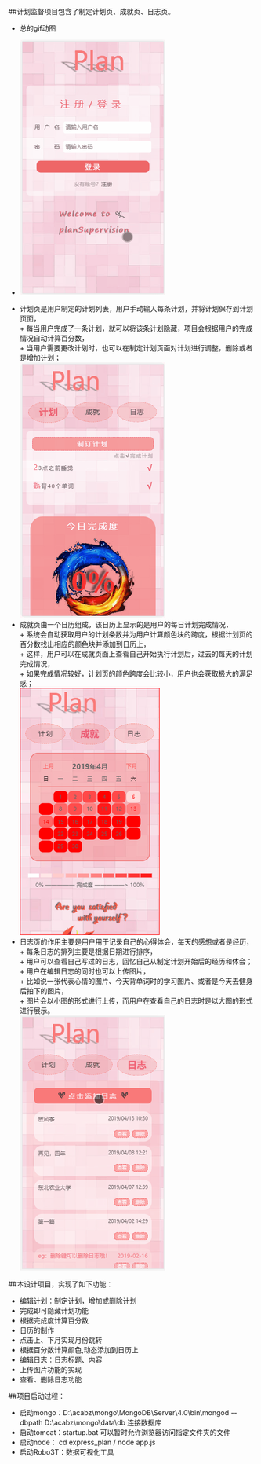 ##计划监督项目包含了制定计划页、成就页、日志页。
- 总的gif动图
 + ![注册登录总动图](https://github.com/VasilicaWang/Planning-Supervision/blob/master/new.gif) <br>

- 计划页是用户制定的计划列表，用户手动输入每条计划，并将计划保存到计划页面，<br>
        + 每当用户完成了一条计划，就可以将该条计划隐藏，项目会根据用户的完成情况自动计算百分数，<br>
        + 当用户需要更改计划时，也可以在制定计划页面对计划进行调整，删除或者是增加计划；<br>
        ![计划页动图](https://github.com/VasilicaWang/Planning-Supervision/blob/master/1-plan.gif) <br>
- 成就页由一个日历组成，该日历上显示的是用户的每日计划完成情况，<br>
        + 系统会自动获取用户的计划条数并为用户计算颜色块的跨度，根据计划页的百分数找出相应的颜色块并添加到日历上，<br>
        + 这样，用户可以在成就页面上查看自己开始执行计划后，过去的每天的计划完成情况，<br>
        + 如果完成情况较好，计划页的颜色跨度会比较小，用户也会获取极大的满足感；<br>
        ![成就页图片](https://github.com/VasilicaWang/Planning-Supervision/blob/master/3-achievement.PNG) <br>
- 日志页的作用主要是用户用于记录自己的心得体会，每天的感想或者是经历，<br>
        + 每条日志的排列主要是根据日期进行排序，<br>
        + 用户可以查看自己写过的日志，回忆自己从制定计划开始后的经历和体会；<br>
        + 用户在编辑日志的同时也可以上传图片，<br>
        + 比如说一张代表心情的图片、今天背单词时的学习图片、或者是今天去健身后拍下的图片，<br>
        + 图片会以小图的形式进行上传，而用户在查看自己的日志时是以大图的形式进行展示。<br>
        ![日志页动图](https://github.com/VasilicaWang/Planning-Supervision/blob/master/2-notepad.gif) 

##本设计项目，实现了如下功能：

- 编辑计划：制定计划，增加或删除计划<br>
- 完成即可隐藏计划功能<br>
- 根据完成度计算百分数<br>
- 日历的制作<br>
- 点击上、下月实现月份跳转<br>
- 根据百分数计算颜色,动态添加到日历上<br>
- 编辑日志：日志标题、内容<br>
- 上传图片功能的实现<br>
- 查看、删除日志功能<br>



##项目启动过程：

- 启动mongo：D:\acabz\mongo\MongoDB\Server\4.0\bin\mongod --dbpath D:\acabz\mongo\data\db         连接数据库<br>
- 启动tomcat：startup.bat            可以暂时允许浏览器访问指定文件夹的文件<br>
- 启动node： cd express_plan          /              node app.js<br>
- 启动Robo3T：数据可视化工具<br>

